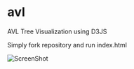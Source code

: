 # avl
AVL Tree Visualization using D3JS

Simply fork repository and run index.html

![ScreenShot](avl.png)
